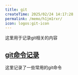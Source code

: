 ```yaml
---
title: git
createTime: 2025/02/24 14:17:28
permalink: /memo/h1jm1rxr/
icon: logos:git-icon
---
```


 这里用于记录git相关的内容

## [git命令记录](./git命令记录.md)

这里记录了一些常用的git命令